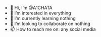 - 👋 Hi, I’m @A1CHATA
- 👀 I’m interested in everything
- 🌱 I’m currently learning nothing
- 💞️ I’m looking to collaborate on nothing
- 📫 How to reach me on: any social media

<!---
A1CHATA/A1CHATA is a ✨ special ✨ repository because its `README.md` (this file) appears on your GitHub profile.
You can click the Preview link to take a look at your changes.
--->
